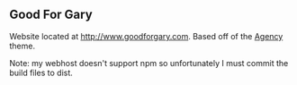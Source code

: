 ## Good For Gary
Website located at http://www.goodforgary.com.  Based off of the [Agency](http://startbootstrap.com/template-overviews/agency/) theme.

Note: my webhost doesn't support npm so unfortunately I must commit the build files to dist.  